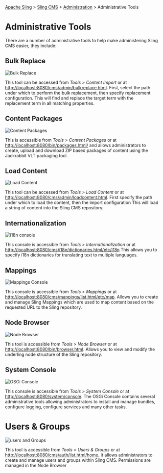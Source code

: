 <!-- Licensed to the Apache Software Foundation (ASF) under one or more contributor 
	license agreements. See the NOTICE file distributed with this work for additional 
	information regarding copyright ownership. The ASF licenses this file to 
	you under the Apache License, Version 2.0 (the "License"); you may not use 
	this file except in compliance with the License. You may obtain a copy of 
	the License at http://www.apache.org/licenses/LICENSE-2.0 Unless required 
	by applicable law or agreed to in writing, software distributed under the 
	License is distributed on an "AS IS" BASIS, WITHOUT WARRANTIES OR CONDITIONS 
	OF ANY KIND, either express or implied. See the License for the specific 
	language governing permissions and limitations under the License. -->
[Apache Sling](https://sling.apache.org) > [Sling CMS](https://github.com/apache/sling-org-apache-sling-app-cms) > [Administration](administration.md) > Administrative Tools

# Administrative Tools

There are a number of administrative tools to help make administering Sling CMS easier, they include:

## Bulk Replace

![Bulk Replace](img/bulk-replace.png)

This tool can be accessed  from *Tools > Content Import* or at [http://localhost:8080/cms/admin/bulkreplace.html](http://localhost:8080/cms/admin/bulkreplace.html). First, select the path under which to perform the bulk replacement, then specify replacement configuration. This will find and replace the target term with the replacement term in all matching properties.

## Content Packages

![Content Packages](img/content-packages.png)

This is accessible from *Tools > Content Packages* or at [http://localhost:8080/bin/packages.html/](http://localhost:8080/bin/packages.html/) and allows administrators to create, upload and download ZIP based packages of content using the Jackrabbit VLT packaging tool.

## Load Content

![Load Content](img/load-content.png)

This tool can be accessed from *Tools > Load Content* or at [http://localhost:8080/cms/admin/loadcontent.html](http://localhost:8080/cms/admin/loadcontent.html). First specify the path under which to load the content, then the import configuration This will load a string of content into the Sling CMS repository.

## Internationalization

![i18n console](img/internationalization.png)

This console is accessible from *Tools > Internationalization* or at [http://localhost:8080/cms/i18n/dictionaries.html/etc/i18n](http://localhost:8080/cms/i18n/dictionaries.html/etc/i18n) This allows you to specify i18n dictionaries for translating text to multiple languages. 

## Mappings

![Mappings Console](img/mappings.png)

This console is accessible from *Tools > Mappings* or at [http://localhost:8080/cms/mappings/list.html/etc/map](http://localhost:8080/cms/mappings/list.html/etc/map). Allows you to create and manage Sling Mappings which are used to map content based on the requested URL to the Sling repository.

## Node Browser

![Node Browser](img/node-browser.png)

This tool is accessible from *Tools > Node Browser* or at [http://localhost:8080/bin/browser.html](http://localhost:8080/bin/browser.html). Allows you to view and modify the underling node structure of the Sling repository.

## System Console

![OSGi Console](img/osgi-console.png)

This console is accessible from *Tools > System Console* or at [http://localhost:8080/system/console](http://localhost:8080/system/console). The OSGi Console contains several administrative tools allowing administrators to install and manage bundles, configure logging, configure services and many other tasks.

# Users & Groups

![users and Groups](img/users-groups.png)

This tool is accessible from *Tools > Users & Groups* or at [http://localhost:8080/cms/auth/list.html/home](http://localhost:8080/cms/auth/list.html/home). It allows administrators to create and manage users and groups within Sling CMS. Permissions are managed in the Node Browser